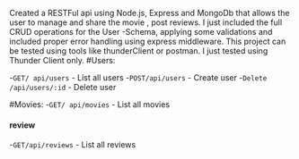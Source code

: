 Created a RESTFul api using  Node.js, Express and MongoDb  that allows the user to  manage and share the movie , post reviews. I just included the full CRUD operations for the User -Schema, applying some validations and  included proper error handling using express middleware. This  project can be tested using  tools like thunderClient  or postman. I just tested using Thunder Client only.
#Users:

-`GET/ api/users` - List all users
-`POST/api/users` - Create user
-`Delete /api/users/:id` - Delete user


#Movies:
-`GET/ api/movies` - List all movies
#### review

-`GET/api/reviews` - List all reviews


